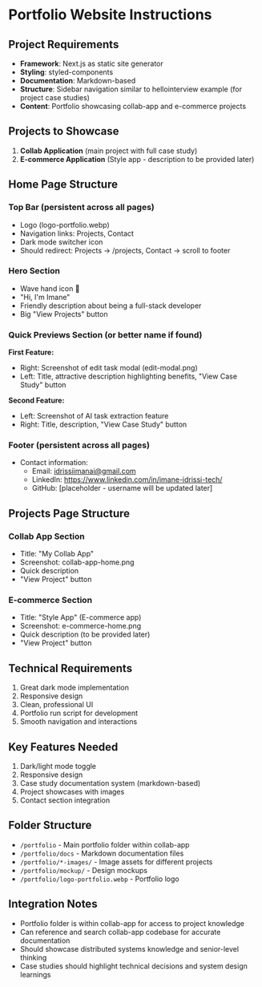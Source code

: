 # Portfolio Website Instructions

## Project Requirements
- **Framework**: Next.js as static site generator
- **Styling**: styled-components
- **Documentation**: Markdown-based
- **Structure**: Sidebar navigation similar to hellointerview example (for project case studies)
- **Content**: Portfolio showcasing collab-app and e-commerce projects

## Projects to Showcase
1. **Collab Application** (main project with full case study)
2. **E-commerce Application** (Style app - description to be provided later)

## Home Page Structure
### Top Bar (persistent across all pages)
- Logo (logo-portfolio.webp)
- Navigation links: Projects, Contact
- Dark mode switcher icon
- Should redirect: Projects → /projects, Contact → scroll to footer

### Hero Section
- Wave hand icon 👋
- "Hi, I'm Imane"
- Friendly description about being a full-stack developer
- Big "View Projects" button

### Quick Previews Section (or better name if found)
**First Feature:**
- Right: Screenshot of edit task modal (edit-modal.png)
- Left: Title, attractive description highlighting benefits, "View Case Study" button

**Second Feature:**
- Left: Screenshot of AI task extraction feature
- Right: Title, description, "View Case Study" button

### Footer (persistent across all pages)
- Contact information:
  - Email: idrissiimanai@gmail.com
  - LinkedIn: https://www.linkedin.com/in/imane-idrissi-tech/
  - GitHub: [placeholder - username will be updated later]

## Projects Page Structure
### Collab App Section
- Title: "My Collab App"
- Screenshot: collab-app-home.png
- Quick description
- "View Project" button

### E-commerce Section
- Title: "Style App" (E-commerce app)
- Screenshot: e-commerce-home.png
- Quick description (to be provided later)
- "View Project" button

## Technical Requirements
1. Great dark mode implementation
2. Responsive design
3. Clean, professional UI
4. Portfolio run script for development
5. Smooth navigation and interactions

## Key Features Needed
1. Dark/light mode toggle
2. Responsive design
3. Case study documentation system (markdown-based)
4. Project showcases with images
5. Contact section integration

## Folder Structure
- `/portfolio` - Main portfolio folder within collab-app
- `/portfolio/docs` - Markdown documentation files
- `/portfolio/*-images/` - Image assets for different projects
- `/portfolio/mockup/` - Design mockups
- `/portfolio/logo-portfolio.webp` - Portfolio logo

## Integration Notes
- Portfolio folder is within collab-app for access to project knowledge
- Can reference and search collab-app codebase for accurate documentation
- Should showcase distributed systems knowledge and senior-level thinking
- Case studies should highlight technical decisions and system design learnings